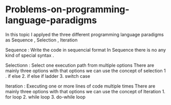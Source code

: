 # Problems-on-programming-language-paradigms

In this topic I applyed the three different programming language paradigms as Sequence , Selection , Iteration

Sequence : Write the code in sequencial format In Sequence there is no any kind of special syntax .

Selectionn : Select one execution path from multiple options There are mainly three options with that options we can use the concept of selection 1 . if else 2. if else if ladder 3. switch case

Iteration : Executing one or more lines of code multiple times There are mainly three options with that options we can use the concept of Iteration 1. for loop 2. while loop 3. do-while loop
